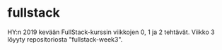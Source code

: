 # fullstack
HY:n 2019 kevään FullStack-kurssin viikkojen 0, 1 ja 2 tehtävät. Viikko 3 löyyty repositoriosta "fullstack-week3".
